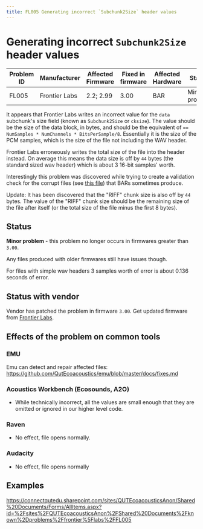 ```yaml
---
title: FL005 Generating incorrect `Subchunk2Size` header values
---
```

# Generating incorrect `Subchunk2Size` header values

| Problem ID | Manufacturer  | Affected Firmware | Fixed in firmware | Affected Hardware | Status        |
| ---------- | ------------- | ----------------- | ----------------- | ----------------- | ------------- |
| FL005      | Frontier Labs | 2.2; 2.99         | 3.00              | BAR               | Minor problem |

It appears that Frontier Labs writes an incorrect value for the `data` subchunk's
size field (known as `Subchunk2Size` or `cksize`). The value should be the size
of the data block, in bytes, and should be the equivalent of
`== NumSamples * NumChannels * BitsPerSample/8`. Essentially it is the size of
the PCM samples, which is the size of the file not including the WAV header.

Frontier Labs erroneously writes the total size of the file into the header
instead. On average this means the data size is off by `44` bytes (the standard
sized wav header) which is about 3 16-bit samples' worth.

Interestingly this problem was discovered while trying to create a validation
check for the corrupt files (see [this file](./FL003.md)) that BARs sometimes produce.

Update: It has been discovered that the "RIFF" chunk size is also off by `44` bytes. 
The value of the "RIFF" chunk size should be the remaining size of the file after 
itself (or the total size of the file minus the first 8 bytes). 

## Status

**Minor problem** - this problem no longer occurs in firmwares greater than `3.00`.

Any files produced with older firmwares still have issues though.

For files with simple wav headers 3 samples worth of error is
about 0.136 seconds of error.

## Status with vendor

Vendor has patched the problem in firmware `3.00`. Get updated firmware from [Frontier Labs](https://www.frontierlabs.com.au/software).

## Effects of the problem on common tools

### EMU

Emu can detect and repair affected files: <https://github.com/QutEcoacoustics/emu/blob/master/docs/fixes.md>

### Acoustics Workbench (Ecosounds, A2O)

-   While technically incorrect, all the values are small enough that they
    are omitted or ignored in our higher level code.
    
### Raven

- No effect, file opens normally.

### Audacity

- No effect, file opens normally

## Examples

https://connectqutedu.sharepoint.com/sites/QUTEcoacousticsAnon/Shared%20Documents/Forms/AllItems.aspx?id=%2Fsites%2FQUTEcoacousticsAnon%2FShared%20Documents%2Fknown%2Dproblems%2Ffrontier%5Flabs%2FFL005